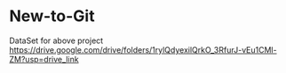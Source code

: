 # New-to-Git
DataSet for above project
https://drive.google.com/drive/folders/1rylQdyexilQrkO_3RfurJ-vEu1CMl-ZM?usp=drive_link


